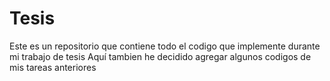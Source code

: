 # Tesis
Este es un repositorio que contiene todo el codigo que implemente durante mi trabajo de tesis
Aquí tambien he decidido agregar algunos codigos de mis tareas anteriores
